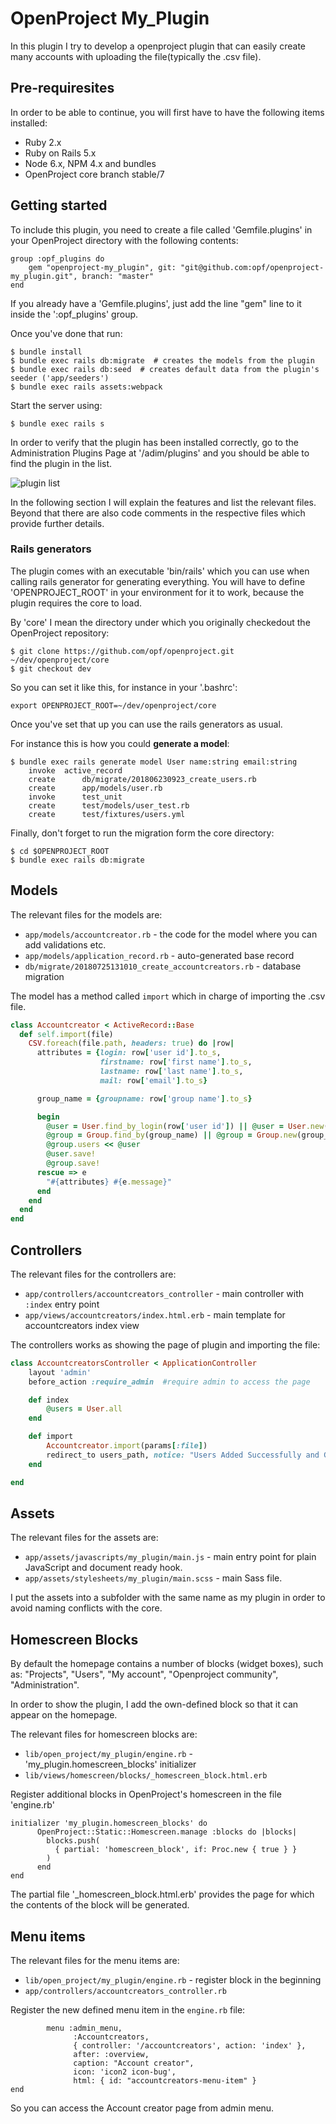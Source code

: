 # OpenProject My_Plugin 

In this plugin I try to develop a openproject plugin that can easily create many accounts with uploading the file(typically the .csv file).

## Pre-requiresites

In order to be able to continue, you will first have to have the following items installed:
* Ruby 2.x
* Ruby on Rails 5.x
* Node 6.x, NPM 4.x and bundles
* OpenProject core branch stable/7


## Getting started

To include this plugin, you need to create a file called 'Gemfile.plugins' in your OpenProject directory with the following contents:

```
group :opf_plugins do
	gem "openproject-my_plugin", git: "git@github.com:opf/openproject-my_plugin.git", branch: "master"
end
```

If you already have a 'Gemfile.plugins', just add the line "gem" line to it inside the ':opf_plugins' group.

Once you've done that run:

```
$ bundle install
$ bundle exec rails db:migrate  # creates the models from the plugin
$ bundle exec rails db:seed  # creates default data from the plugin's seeder ('app/seeders')
$ bundle exec rails assets:webpack
```

Start the server using:

```
$ bundle exec rails s
```
In order to verify that the plugin has been installed correctly, go to the Administration Plugins Page at '/adim/plugins' and you should be able to find the plugin in the list.

![plugin list]()

In the following section I will explain the features and list the relevant files. Beyond that there are also code comments in the respective files which provide further details.

### Rails generators

The plugin comes with an executable 'bin/rails' which you can use when calling rails generator for generating everything. You will have to define 'OPENPROJECT_ROOT' in your environment for it to work, because the plugin requires the core to load.

By 'core' I mean the directory under which you originally checkedout the OpenProject repository:

```
$ git clone https://github.com/opf/openproject.git ~/dev/openproject/core
$ git checkout dev
```

So you can set it like this, for instance in your '.bashrc':

```
export OPENPROJECT_ROOT=~/dev/openproject/core 
```

Once you've set that up you can use the rails generators as usual.

For instance this is how you could **generate a model**:

```
$ bundle exec rails generate model User name:string email:string
	invoke 	active_record
	create		db/migrate/201806230923_create_users.rb
	create 		app/models/user.rb
	invoke		test_unit
	create 		test/models/user_test.rb
	create 		test/fixtures/users.yml
```

Finally, don't forget to run the migration form the core directory:

```
$ cd $OPENPROJECT_ROOT
$ bundle exec rails db:migrate
```

## Models

The relevant files for the models are:

* `app/models/accountcreator.rb` - the code for the model where you can add validations etc.
* `app/models/application_record.rb` - auto-generated base record
* `db/migrate/20180725131010_create_accountcreators.rb` - database migration

The model has a method called `import` which in charge of importing the .csv file.

```ruby
class Accountcreator < ActiveRecord::Base
  def self.import(file)
    CSV.foreach(file.path, headers: true) do |row|
      attributes = {login: row['user id'].to_s,
                    firstname: row['first name'].to_s,
                    lastname: row['last name'].to_s,
                    mail: row['email'].to_s}

      group_name = {groupname: row['group name'].to_s}

      begin
        @user = User.find_by_login(row['user id']) || @user = User.new(attributes)
        @group = Group.find_by(group_name) || @group = Group.new(group_name)
        @group.users << @user
        @user.save!
        @group.save!
      rescue => e
        "#{attributes} #{e.message}"
      end
    end
  end
end

```

## Controllers

The relevant files for the controllers are:

* `app/controllers/accountcreators_controller` - main controller with `:index` entry point
* `app/views/accountcreators/index.html.erb` - main template for accountcreators index view

The controllers works as showing the page of plugin and importing the file:

```ruby
class AccountcreatorsController < ApplicationController
	layout 'admin'
	before_action :require_admin  #require admin to access the page

	def index
		@users = User.all
	end

	def import 
		Accountcreator.import(params[:file])
		redirect_to users_path, notice: "Users Added Successfully and Groups Created Successfully"
	end

end
```

## Assets

The relevant files for the assets are:

* `app/assets/javascripts/my_plugin/main.js` - main entry point for plain JavaScript and document ready hook.
* `app/assets/stylesheets/my_plugin/main.scss` - main Sass file.

I put the assets into a subfolder with the same name as my plugin in order to avoid naming conflicts with the core.

## Homescreen Blocks

By default the homepage contains a number of blocks (widget boxes), such as: "Projects", "Users", "My account", "Openproject community", "Administration".

In order to show the plugin, I add the own-defined block so that it can appear on the homepage.

The relevant files for homescreen blocks are:

* `lib/open_project/my_plugin/engine.rb` - 'my_plugin.homescreen_blocks' initializer
* `lib/views/homescreen/blocks/_homescreen_block.html.erb`

Register additional blocks in OpenProject's homescreen in the file 'engine.rb'

```
initializer 'my_plugin.homescreen_blocks' do
      OpenProject::Static::Homescreen.manage :blocks do |blocks|
        blocks.push(
          { partial: 'homescreen_block', if: Proc.new { true } }
        )
      end
end
```

The partial file '_homescreen_block.html.erb' provides the page for which the contents of the block will be generated.

## Menu items

The relevant files for the menu items are:

* `lib/open_project/my_plugin/engine.rb` - register block in the beginning
* `app/controllers/accountcreators_controller.rb`

Register the new defined menu item in the `engine.rb` file:

```
		menu :admin_menu,
              :Accountcreators,
              { controller: '/accountcreators', action: 'index' },
              after: :overview,
              caption: "Account creator",
              icon: 'icon2 icon-bug',
              html: { id: "accountcreators-menu-item" }
end
```

So you can access the Account creator page from admin menu.





